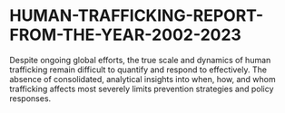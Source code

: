 # HUMAN-TRAFFICKING-REPORT-FROM-THE-YEAR-2002-2023
Despite ongoing global efforts, the true scale and dynamics of human trafficking remain difficult to quantify and respond to effectively. The absence of consolidated, analytical insights into when, how, and whom trafficking affects most severely limits prevention strategies and policy responses.
